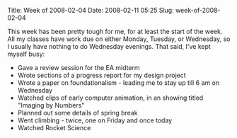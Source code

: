 Title: Week of 2008-02-04
Date: 2008-02-11 05:25
Slug: week-of-2008-02-04

This week has been pretty tough for me, for at least the start of the
week. All my classes have work due on either Monday, Tuesday, or
Wednesday, so I usually have nothing to do Wednesday evenings. That
said, I've kept myself busy:

-   Gave a review session for the EA midterm
-   Wrote sections of a progress report for my design project
-   Wrote a paper on foundationalism - leading me to stay up till 6 am
    on Wednesday
-   Watched clips of early computer animation, in an showing titled
    "Imaging by Numbers"
-   Planned out some details of spring break
-   Went climbing - twice, one on Friday and once today
-   Watched Rocket Science

